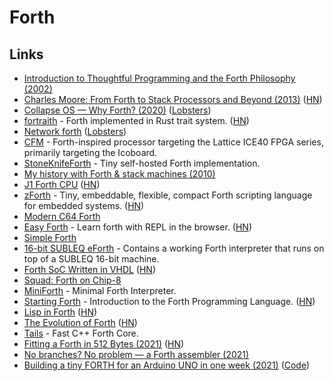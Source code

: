 # Forth

## Links

- [Introduction to Thoughtful Programming and the Forth Philosophy (2002)](http://www.ultratechnology.com/forththoughts.htm)
- [Charles Moore: From Forth to Stack Processors and Beyond (2013)](http://www.cpushack.com/2013/02/21/charles-moore-forth-stack-processors/) ([HN](https://news.ycombinator.com/item?id=22865360))
- [Collapse OS — Why Forth? (2020)](https://collapseos.org/forth.html) ([Lobsters](https://lobste.rs/s/t26h1l/collapse_os_why_forth))
- [fortraith](https://github.com/Ashymad/fortraith) - Forth implemented in Rust trait system. ([HN](https://news.ycombinator.com/item?id=23501474))
- [Network forth](http://www.sandelman.ca/People/Michael_Richardson/network-forth.html) ([Lobsters](https://lobste.rs/s/nemayk/network_forth))
- [CFM](https://github.com/cbiffle/cfm) - Forth-inspired processor targeting the Lattice ICE40 FPGA series, primarily targeting the Icoboard.
- [StoneKnifeForth](https://github.com/kragen/stoneknifeforth) - Tiny self-hosted Forth implementation.
- [My history with Forth & stack machines (2010)](http://yosefk.com/blog/my-history-with-forth-stack-machines.html)
- [J1 Forth CPU](https://www.excamera.com/sphinx/fpga-j1.html) ([HN](https://news.ycombinator.com/item?id=25759576))
- [zForth](https://github.com/zevv/zForth) - Tiny, embeddable, flexible, compact Forth scripting language for embedded systems. ([HN](https://news.ycombinator.com/item?id=25772483))
- [Modern C64 Forth](https://github.com/jkotlinski/durexforth)
- [Easy Forth](https://skilldrick.github.io/easyforth/) - Learn forth with REPL in the browser. ([HN](https://news.ycombinator.com/item?id=26164275))
- [Simple Forth](http://www.murphywong.net/hello/simple.htm)
- [16-bit SUBLEQ eForth](https://github.com/howerj/subleq) - Contains a working Forth interpreter that runs on top of a SUBLEQ 16-bit machine.
- [Forth SoC Written in VHDL](https://github.com/howerj/forth-cpu) ([HN](https://news.ycombinator.com/item?id=26182925))
- [Squad: Forth on Chip-8](https://internet-janitor.itch.io/squad)
- [MiniForth](https://github.com/davidjade/MiniForth) - Minimal Forth Interpreter.
- [Starting Forth](https://www.forth.com/starting-forth/) - Introduction to the Forth Programming Language. ([HN](https://news.ycombinator.com/item?id=26677630))
- [Lisp in Forth](https://github.com/schani/forthlisp) ([HN](https://news.ycombinator.com/item?id=26882117))
- [The Evolution of Forth](https://www.forth.com/resources/forth-programming-language/) ([HN](https://news.ycombinator.com/item?id=26924304))
- [Tails](https://github.com/snej/tails) - Fast C++ Forth Core.
- [Fitting a Forth in 512 Bytes (2021)](https://niedzejkob.p4.team/bootstrap/miniforth/) ([HN](https://news.ycombinator.com/item?id=27477599))
- [No branches? No problem — a Forth assembler (2021)](https://niedzejkob.p4.team/bootstrap/branches/)
- [Building a tiny FORTH for an Arduino UNO in one week (2021)](https://www.thanassis.space/miniforth.html) ([Code](https://github.com/ttsiodras/MiniForth))
